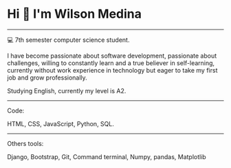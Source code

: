 # **Hi 👋 I'm Wilson Medina**
___
💻 7th semester computer science student.

I have become passionate about software development, passionate about challenges, willing to constantly learn and a true believer in self-learning, currently without work experience in technology but eager to take my first job and grow professionally.

Studying English, currently my level is A2.

___

Code:

HTML, CSS, JavaScript, Python, SQL.
___

Others tools:

Django, Bootstrap, Git, Command terminal, Numpy, pandas, Matplotlib 
